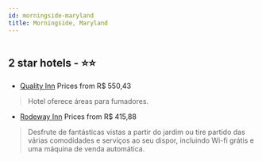 ```yaml
---
id: morningside-maryland
title: Morningside, Maryland
---
```


<center><img src="https://i.travelapi.com/hotels/1000000/20000/13100/13025/3b289171_z.jpg" alt="" /></center>


##  2 star hotels - ⭐️⭐️

-    [Quality Inn](https://www.hurb.com/br/aud/https://www.hurb.com/br/hotels/morningside/quality-inn-HT-P52W?cmp=18055) Prices from R$ 550,43
   > Hotel oferece áreas para fumadores.
-    [Rodeway Inn](https://www.hurb.com/br/aud/https://www.hurb.com/br/hotels/morningside/rodeway-inn-HT-BKHL?cmp=18055) Prices from R$ 415,88
   > Desfrute de fantásticas vistas a partir do jardim ou tire partido das várias comodidades e serviços ao seu dispor, incluindo Wi-fi grátis e uma máquina de venda automática.
